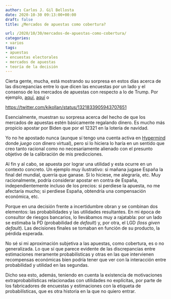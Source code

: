 ```yaml
---
author: Carlos J. Gil Bellosta
date: 2020-10-30 09:13:00+00:00
draft: false
title: ¿Mercados de apuestas como cobertura?

url: /2020/10/30/mercados-de-apuestas-como-cobertura/
categories:
- varios
tags:
- apuestas
- encuestas electorales
- mercados de apuestas
- teoría de la decisión
---
```





Cierta gente, mucha, está mostrando su sorpresa en estos días acerca de las discrepancias entre lo que dicen las encuestas por un lado y el consenso de los mercados de apuestas con respecto a lo de Trump. Por ejemplo, [aquí](https://statmodeling.stat.columbia.edu/2020/06/19/forecast-betting-odds/), [aquí](https://www.lesswrong.com/posts/bSKWSPM927oZZqN7f/predictit-presidential-market-is-increasingly-wrong) o








https://twitter.com/kikollan/status/1321833905943707651








Esencialmente, muestran su sorpresa acerca del hecho de que los mercados de apuestas estén básicamente regalando dinero. Es mucho más propicio apostar por Biden que por el 12321 en la lotería de navidad.







Yo no he apostado nunca (aunque sí tengo una cuenta activa en [Hypermind](https://www.hypermind.com/en/) donde _juego_ con dinero virtual), pero si lo hiciera lo haría en un sentido que creo tanto racional como no necesariamente alienado con el presunto objetivo de la calibración de mis predicciones.







Al fin y al cabo, se apuesta por lograr una utilidad y esta ocurre en un contexto concreto. Un ejemplo muy ilustrativo: si mañana jugase España la final del mundial, querría que ganase. Si lo hiciese, me alegraría, etc. Muy racionalmente, podría considerar apostar en contra de España, independientemente incluso de los precios: si perdiese la apuesta, no me afectaría mucho; si perdiese España, obtendría una compensación económica, etc.







Porque en una decisión frente a incertidumbre obran y se combinan dos elementos: las probabilidades y las utilidades resultantes. En mi época de consultor de riesgos bancarios, lo llevábamos muy a rajatabla: por un lado se estimaba la PD (probabilidad de _default_) y, por otra, el LGD _(loss given default_). Las decisiones finales se tomaban en función de su producto, la pérdida esperada.







No sé si mi aproximación subjetiva a las apuestas, como cobertura, es o no generalizada. Lo que sí que parece evidente de las discrepancias entre estimaciones meramente probabilísticas y otras en las que intervienen recompensas económicas bien podría tener que ver con la interacción entre probabilidad y utilidad en las segundas.







Dicho sea esto, además, teniendo en cuenta la existencia de motivaciones extraprobabilísticas relacionadas con utilidades no explícitas, por parte de los fabricadores de encuestas y estimaciones con la etiqueta de probabilísticas, que es otra historia en la que no quiero entrar.



